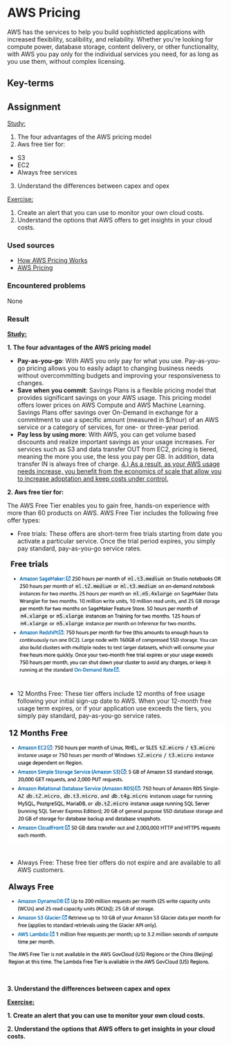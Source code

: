 # AWS Pricing
AWS has the services to help you build sophisticted applications with increased flexibility, scalibility, and reliability. Whether you're looking for compute power, database storage, content delivery, or other functionality, with AWS you pay only for the individual services you need, for as long as you use them, without complex licensing.

## Key-terms

## Assignment
<ins>Study:</ins>
1. The four advantages of the AWS pricing model
2. Aws free tier for: 
- S3
- EC2
- Always free services
3. Understand the differences between capex and opex

<ins>Exercise:</ins>
1. Create an alert that you can use to monitor your own cloud costs.
2. Understand the options that AWS offers to get insights in your cloud costs.

### Used sources
- [How AWS Pricing Works](https://docs.aws.amazon.com/pdfs/whitepapers/latest/how-aws-pricing-works/how-aws-pricing-works.pdf)
- [AWS Pricing](https://aws.amazon.com/pricing/?nc2=h_ql_pr_ln&aws-products-pricing.sort-by=item.additionalFields.productNameLowercase&aws-products-pricing.sort-order=asc&awsf.Free%20Tier%20Type=*all&awsf.tech-category=*all)

### Encountered problems
None

### Result
**<ins>Study:</ins>**  

**1. The four advantages of the AWS pricing model**  
- **Pay-as-you-go**: With AWS you only pay for what you use. Pay-as-you-go pricing allows you to easily adapt to changing business needs without overcommitting budgets and improving your responsiveness to changes.
- **Save when you commit**: Savings Plans is a flexible pricing model that provides significant savings on your AWS usage. This pricing model offers lower prices on AWS Compute and AWS Machine Learning. Savings Plans offer savings over On-Demand in exchange for a commitment to use a specific amount (measured in $/hour) of an AWS service or a category of services, for one- or three-year period.
- **Pay less by using more**: With AWS, you can get volume based discounts and realize important savings as your usage increases. For services such as S3 and data transfer OUT from EC2, pricing is tiered, meaning the more you use, the less you pay per GB. In addition, data transfer IN is always free of charge. <ins>4.) As a result, as your AWS usage needs increase, you benefit from the economics of scale that allow you to increase adoptation and keep costs under control.</ins>

**2. Aws free tier for:**  

The AWS Free Tier enables you to gain free, hands-on experience with more than 60 products on AWS. AWS Free Tier includes the following free offer types:
- Free trials: These offers are short-term free trials starting from date you activate a particular service. Once the trial period expires, you simply pay standard, pay-as-you-go service rates.

![cert ing.nl](/04_AWS_1/images/02_aws-pricing1-2-1.png)<br><br>

- 12 Months Free: These tier offers include 12 months of free usage following your initial sign-up date to AWS. When your 12-month free usage term expires, or if your application use exceeds the tiers, you simply pay standard, pay-as-you-go service rates.

![cert ing.nl](/04_AWS_1/images/02_aws-pricing1-2-2.png)<br><br>

- Always Free: These free tier offers do not expire and are available to all AWS customers.

![cert ing.nl](/04_AWS_1/images/02_aws-pricing1-2-3.png)<br><br>

**3. Understand the differences between capex and opex**



**<ins>Exercise:</ins>**

**1. Create an alert that you can use to monitor your own cloud costs.**


**2. Understand the options that AWS offers to get insights in your cloud costs.**